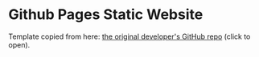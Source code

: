 # Github Pages Static Website

Template copied from here: [the original developer's GitHub repo](https://github.com/simpleyyt/jekyll-theme-next) (click to open).